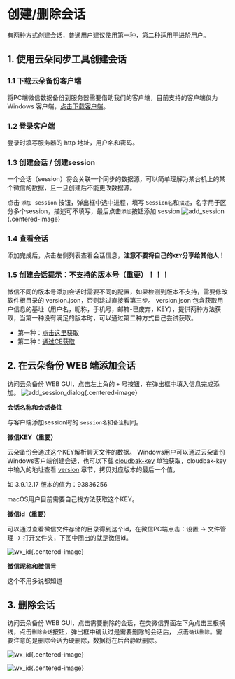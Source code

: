 # 创建/删除会话

有两种方式创建会话，普通用户建议使用第一种，第二种适用于进阶用户。

## 1. 使用云朵同步工具创建会话

### 1.1 下载云朵备份客户端
将PC端微信数据备份到服务器需要借助我们的客户端，目前支持的客户端仅为 Windows 客户端，[点击下载客户端](/download-desktop)。


### 1.2 登录客户端

登录时填写服务器的 http 地址，用户名和密码。

### 1.3 创建会话 / 创建session
一个会话（session）将会关联一个同步的数据源，可以简单理解为某台机上的某个微信的数据，且一旦创建后不能更改数据源。

点击 `添加 session` 按钮，弹出框中选中进程，填写 `Session名`和`描述`，名字用于区分多个session，描述可不填写，最后点击`添加`按钮添加 session
![add_session](https://static.raining.top/wechat-cloud-bak/org-website/add-session.png){.centered-image}

### 1.4 查看会话
添加完成后，点击左侧列表查看会话信息，**注意不要将自己的`KEY`分享给其他人！**

### 1.5 创建会话提示：不支持的版本号（重要）！！！
微信不同的版本号添加会话时需要不同的配置，如果检测到版本不支持，需要修改软件根目录的 version.json，否则跳过直接看第三步。
version.json 包含获取用户信息的基址（用户名，昵称，手机号，邮箱-已废弃，KEY），提供两种方法获取，当第一种没有满足的版本时，可以通过第二种方式自己尝试获取。

* 第一种：[点击这里获取](https://github.com/xaoyaoo/PyWxDump/blob/master/pywxdump/WX_OFFS.json)
* 第二种：[通过CE获取](https://github.com/xaoyaoo/PyWxDump/blob/master/doc/CE%E8%8E%B7%E5%8F%96%E5%9F%BA%E5%9D%80.md)


## 2. 在云朵备份 WEB 端添加会话
访问云朵备份 WEB GUI，点击左上角的 `+` 号按钮，在弹出框中填入信息完成添加。
![add_session_dialog](https://static.raining.top/wechat-cloud-bak/org-website/add-session-dialog.png){.centered-image}

**会话名称和会话备注**

与客户端添加session时的 `session名`和`备注`相同。

**微信KEY（重要）**

云朵备份会通过这个KEY解析聊天文件的数据。
Windows用户可以通过云朵备份Windows客户端创建会话，也可以下载 [cloudbak-key](https://wwij.lanzout.com/iDXOX2chwsvi) 单独获取，cloudbak-key中输入的地址查看 [version](/use/version) 章节，拷贝对应版本的最后一个值，

如 3.9.12.17 版本的值为：93836256

macOS用户目前需要自己找方法获取这个KEY。

**微信id（重要）**

可以通过查看微信文件存储的目录得到这个id，在微信PC端点击：设置 -> 文件管理 -> 打开文件夹，下图中圈出的就是微信id。

![wx_id](https://static.raining.top/wechat-cloud-bak/org-website/wxid2.png){.centered-image}

**微信昵称和微信号**

这个不用多说都知道

## 3. 删除会话
访问云朵备份 WEB GUI，点击需要删除的会话，在类微信界面左下角点击三根横线，点击`删除会话`按钮，弹出框中确认过是需要删除的会话后，
点击`确认删除`。需要注意的是删除会话为硬删除，数据将在后台静默删除。

![wx_id](https://static.raining.top/wechat-cloud-bak/org-website/delete-session1.png){.centered-image}

![wx_id](https://static.raining.top/wechat-cloud-bak/org-website/delete-session2.png){.centered-image}